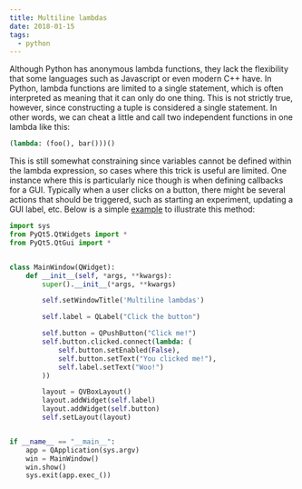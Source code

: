 ```yaml
---
title: Multiline lambdas
date: 2018-01-15
tags:
  - python
---
```


Although Python has anonymous lambda functions, they lack the flexibility that
some languages such as Javascript or even modern C++ have. In Python, lambda
functions are limited to a single statement, which is often interpreted as
meaning that it can only do one thing. This is not strictly true, however,
since constructing a tuple is considered a single statement. In other words, we
can cheat a little and call two independent functions in one lambda like this:

```python
(lambda: (foo(), bar()))()
```

This is still somewhat constraining since variables cannot be defined within
the lambda expression, so cases where this trick is useful are limited. One
instance where this is particularly nice though is when defining callbacks for
a GUI. Typically when a user clicks on a button, there might be several actions
that should be triggered, such as starting an experiment, updating a GUI label,
etc. Below is a simple
[example](https://gist.github.com/mivade/e6ec2589e7160c03951f838fe5f18dac) to
illustrate this method:

```python
import sys
from PyQt5.QtWidgets import *
from PyQt5.QtGui import *


class MainWindow(QWidget):
    def __init__(self, *args, **kwargs):
        super().__init__(*args, **kwargs)

        self.setWindowTitle('Multiline lambdas')

        self.label = QLabel("Click the button")

        self.button = QPushButton("Click me!")
        self.button.clicked.connect(lambda: (
            self.button.setEnabled(False),
            self.button.setText("You clicked me!"),
            self.label.setText("Woo!")
        ))

        layout = QVBoxLayout()
        layout.addWidget(self.label)
        layout.addWidget(self.button)
        self.setLayout(layout)


if __name__ == "__main__":
    app = QApplication(sys.argv)
    win = MainWindow()
    win.show()
    sys.exit(app.exec_())
```
